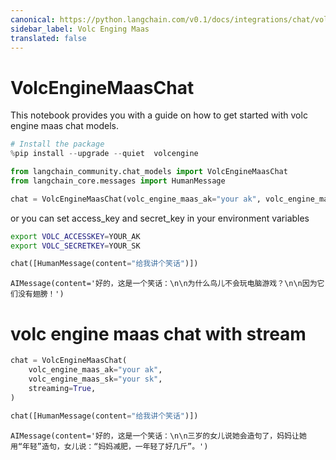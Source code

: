 ```yaml
---
canonical: https://python.langchain.com/v0.1/docs/integrations/chat/volcengine_maas
sidebar_label: Volc Enging Maas
translated: false
---
```


# VolcEngineMaasChat

This notebook provides you with a guide on how to get started with volc engine maas chat models.

```python
# Install the package
%pip install --upgrade --quiet  volcengine
```

```python
from langchain_community.chat_models import VolcEngineMaasChat
from langchain_core.messages import HumanMessage
```

```python
chat = VolcEngineMaasChat(volc_engine_maas_ak="your ak", volc_engine_maas_sk="your sk")
```

or you can set access_key and secret_key in your environment variables

```bash
export VOLC_ACCESSKEY=YOUR_AK
export VOLC_SECRETKEY=YOUR_SK
```

```python
chat([HumanMessage(content="给我讲个笑话")])
```

```output
AIMessage(content='好的，这是一个笑话：\n\n为什么鸟儿不会玩电脑游戏？\n\n因为它们没有翅膀！')
```

# volc engine maas chat with stream

```python
chat = VolcEngineMaasChat(
    volc_engine_maas_ak="your ak",
    volc_engine_maas_sk="your sk",
    streaming=True,
)
```

```python
chat([HumanMessage(content="给我讲个笑话")])
```

```output
AIMessage(content='好的，这是一个笑话：\n\n三岁的女儿说她会造句了，妈妈让她用“年轻”造句，女儿说：“妈妈减肥，一年轻了好几斤”。')
```